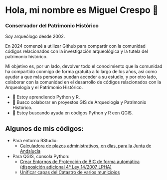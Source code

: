 # Hola, mi nombre es Miguel Crespo 👋
### Conservador del Patrimonio Histórico

Soy arqueólogo desde 2002. 

En 2024 comenzé a utilizar Github para compartir con la comunidad códigos relacionados con la investigación arqueológica y la tutela del patrimonio histórico. 

Mi objetivo es, por un lado, devolver todo el conocimiento que la comunidad ha compartido conmigo de forma gratuita a lo largo de los años, así como ayudar a que más personas puedan acceder a su estudio, y por otro lado, colaborar con la comunidad en el desarrollo de códigos relacionados con la Arqueología y el Patrimonio Histórico.

- 🌱 Estoy aprendiendo Python y R.
- 👯 Busco colaborar en proyestos GIS de Arqueología y Patrimonio Histórico.
- 🤔 Estoy buscando ayuda en códigos Python y R een QGIS.

## Algunos de mis códigos:
- Para entorno RStudio:
    - [Calculadora de plazos administrativos, en días, para la Junta de Andalucía](https://github.com/migueljcrespos/Calendario_plazos_admon)
- Para QGIS, consola Python:
    - [Crear Entornos de Protección de BIC de forma automática (disposición adicional 4ª Ley 14/2007 LPHA)](https://github.com/migueljcrespos/Entorno_BIC_DA4)
    - [Unificar capas del Catastro de varios municipios](https://github.com/migueljcrespos/Unificar_Catastro)
